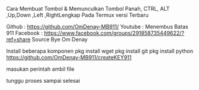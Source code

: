 Cara Membuat Tombol & Memunculkan Tombol Panah, CTRL, ALT ,Up,Down ,Left ,RightLengkap Pada Termux versi Terbaru


<!---[ Coding Source Create Bye]-->
Github : https://github.com/OmDenay-MB911/
Youtube : Menembus Batas 911
Facebook : https://www.facebook.com/groups/291858735449622/?ref=share
Source Bye Om Denay
<!---[ Coding Source Create Bye]-->


Install beberapa komponen
pkg install wget
pkg install git
pkg install python
https://github.com/OmDenay-MB911/createKEY911

masukan perintah ambil file


tunggu proses sampai selesai


